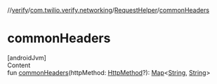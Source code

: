 //[verify](../../index.md)/[com.twilio.verify.networking](../index.md)/[RequestHelper](index.md)/[commonHeaders](common-headers.md)



# commonHeaders  
[androidJvm]  
Content  
fun [commonHeaders](common-headers.md)(httpMethod: [HttpMethod](../-http-method/index.md)?): [Map](https://kotlinlang.org/api/latest/jvm/stdlib/kotlin.collections/-map/index.html)<[String](https://kotlinlang.org/api/latest/jvm/stdlib/kotlin/-string/index.html), [String](https://kotlinlang.org/api/latest/jvm/stdlib/kotlin/-string/index.html)>  



